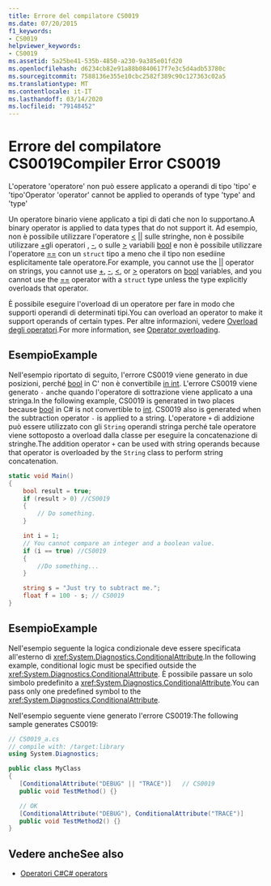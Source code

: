 ```yaml
---
title: Errore del compilatore CS0019
ms.date: 07/20/2015
f1_keywords:
- CS0019
helpviewer_keywords:
- CS0019
ms.assetid: 5a25be41-535b-4850-a230-9a385e01fd20
ms.openlocfilehash: d6234cb82e91a88b0840617f7e3c5d4adb53780c
ms.sourcegitcommit: 7588136e355e10cbc2582f389c90c127363c02a5
ms.translationtype: MT
ms.contentlocale: it-IT
ms.lasthandoff: 03/14/2020
ms.locfileid: "79148452"
---
```

# <a name="compiler-error-cs0019"></a><span data-ttu-id="0ecee-102">Errore del compilatore CS0019</span><span class="sxs-lookup"><span data-stu-id="0ecee-102">Compiler Error CS0019</span></span>

<span data-ttu-id="0ecee-103">L'operatore 'operatore' non può essere applicato a operandi di tipo 'tipo' e 'tipo'</span><span class="sxs-lookup"><span data-stu-id="0ecee-103">Operator 'operator' cannot be applied to operands of type 'type' and 'type'</span></span>

 <span data-ttu-id="0ecee-104">Un operatore binario viene applicato a tipi di dati che non lo supportano.</span><span class="sxs-lookup"><span data-stu-id="0ecee-104">A binary operator is applied to data types that do not support it.</span></span> <span data-ttu-id="0ecee-105">Ad esempio, non è possibile utilizzare l'operatore [\<](../operators/comparison-operators.md#less-than-operator-) [&#124;&#124;](../operators/boolean-logical-operators.md#conditional-logical-or-operator-) sulle stringhe, non è possibile utilizzare [+](../operators/addition-operator.md)gli operatori , [-](../operators/subtraction-operator.md), o sulle [>](../operators/comparison-operators.md#greater-than-operator-) variabili [bool](../builtin-types/bool.md) e non è possibile utilizzare l'operatore [==](../operators/equality-operators.md#equality-operator-) con un `struct` tipo a meno che il tipo non esediine esplicitamente tale operatore.</span><span class="sxs-lookup"><span data-stu-id="0ecee-105">For example, you cannot use the [&#124;&#124;](../operators/boolean-logical-operators.md#conditional-logical-or-operator-) operator on strings, you cannot use [+](../operators/addition-operator.md), [-](../operators/subtraction-operator.md), [\<](../operators/comparison-operators.md#less-than-operator-), or [>](../operators/comparison-operators.md#greater-than-operator-) operators on [bool](../builtin-types/bool.md) variables, and you cannot use the [==](../operators/equality-operators.md#equality-operator-) operator with a `struct` type unless the type explicitly overloads that operator.</span></span>

 <span data-ttu-id="0ecee-106">È possibile eseguire l'overload di un operatore per fare in modo che supporti operandi di determinati tipi.</span><span class="sxs-lookup"><span data-stu-id="0ecee-106">You can overload an operator to make it support operands of certain types.</span></span> <span data-ttu-id="0ecee-107">Per altre informazioni, vedere [Overload degli operatori](../operators/operator-overloading.md).</span><span class="sxs-lookup"><span data-stu-id="0ecee-107">For more information, see [Operator overloading](../operators/operator-overloading.md).</span></span>

## <a name="example"></a><span data-ttu-id="0ecee-108">Esempio</span><span class="sxs-lookup"><span data-stu-id="0ecee-108">Example</span></span>

 <span data-ttu-id="0ecee-109">Nell'esempio riportato di seguito, l'errore CS0019 viene generato in due posizioni, perché [bool](../builtin-types/bool.md) in C' non è convertibile [in int](../builtin-types/integral-numeric-types.md). L'errore CS0019 viene generato `-` anche quando l'operatore di sottrazione viene applicato a una stringa.</span><span class="sxs-lookup"><span data-stu-id="0ecee-109">In the following example, CS0019 is generated in two places because [bool](../builtin-types/bool.md) in C# is not convertible to [int](../builtin-types/integral-numeric-types.md). CS0019 also is generated when the subtraction operator `-` is applied to a string.</span></span> <span data-ttu-id="0ecee-110">L'operatore `+` di addizione può essere utilizzato con gli `String` operandi stringa perché tale operatore viene sottoposto a overload dalla classe per eseguire la concatenazione di stringhe.</span><span class="sxs-lookup"><span data-stu-id="0ecee-110">The addition operator `+` can be used with string operands because that operator is overloaded by the `String` class to perform string concatenation.</span></span>

```csharp
static void Main()
{
    bool result = true;
    if (result > 0) //CS0019
    {
        // Do something.
    }

    int i = 1;
    // You cannot compare an integer and a boolean value.
    if (i == true) //CS0019
    {
        //Do something...
    }

    string s = "Just try to subtract me.";
    float f = 100 - s; // CS0019
}
```

## <a name="example"></a><span data-ttu-id="0ecee-111">Esempio</span><span class="sxs-lookup"><span data-stu-id="0ecee-111">Example</span></span>

 <span data-ttu-id="0ecee-112">Nell'esempio seguente la logica condizionale deve essere specificata all'esterno di <xref:System.Diagnostics.ConditionalAttribute>.</span><span class="sxs-lookup"><span data-stu-id="0ecee-112">In the following example, conditional logic must be specified outside the <xref:System.Diagnostics.ConditionalAttribute>.</span></span> <span data-ttu-id="0ecee-113">È possibile passare un solo simbolo predefinito a <xref:System.Diagnostics.ConditionalAttribute>.</span><span class="sxs-lookup"><span data-stu-id="0ecee-113">You can pass only one predefined symbol to the <xref:System.Diagnostics.ConditionalAttribute>.</span></span>

 <span data-ttu-id="0ecee-114">Nell'esempio seguente viene generato l'errore CS0019:</span><span class="sxs-lookup"><span data-stu-id="0ecee-114">The following sample generates CS0019:</span></span>

```csharp
// CS0019_a.cs
// compile with: /target:library
using System.Diagnostics;

public class MyClass
{
   [ConditionalAttribute("DEBUG" || "TRACE")]   // CS0019
   public void TestMethod() {}

   // OK
   [ConditionalAttribute("DEBUG"), ConditionalAttribute("TRACE")]
   public void TestMethod2() {}
}
```

## <a name="see-also"></a><span data-ttu-id="0ecee-115">Vedere anche</span><span class="sxs-lookup"><span data-stu-id="0ecee-115">See also</span></span>

- [<span data-ttu-id="0ecee-116">Operatori C#</span><span class="sxs-lookup"><span data-stu-id="0ecee-116">C# operators</span></span>](../operators/index.md)
